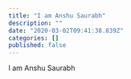 ```yaml
---
title: "I am Anshu Saurabh"
description: ""
date: "2020-03-02T09:41:38.839Z"
categories: []
published: false
---
```


I am Anshu Saurabh
